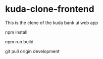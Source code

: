 # kuda-clone-frontend

This is the clone of the kuda bank ui web app 



<!-- Run this in terminal after you clone  -->
npm install

<!-- To build your tailwind code -->
npm run build 


<!-- To get latest update -->
git pull origin development


<!-- live link of the project -->